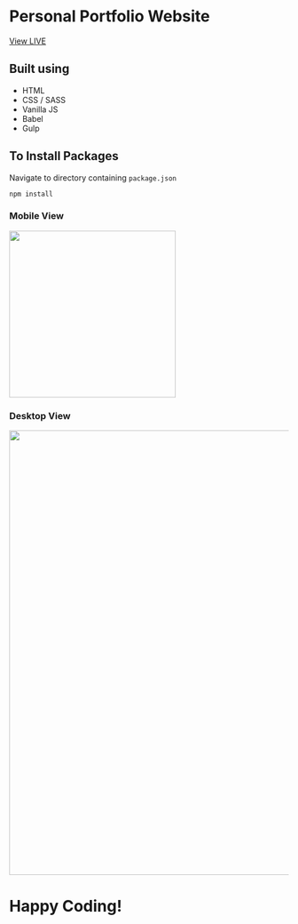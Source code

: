 # Personal Portfolio Website

[View LIVE](https://www.danieljbailey.com)

## Built using
 - HTML
 - CSS / SASS
 - Vanilla JS
 - Babel
 - Gulp

## To Install Packages
Navigate to directory containing `package.json`

`npm install`

### Mobile View
<img src ="https://i.gyazo.com/66cac07c829c18a41f91dd0e46252d64.png" width="300px"/>

### Desktop View
<img src = "https://i.gyazo.com/b3a3122650c74159d75a742a76063d5d.jpg" width="800px"/>

# Happy Coding!